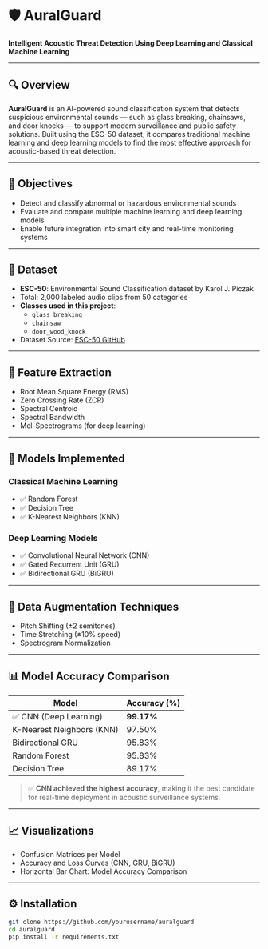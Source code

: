 # 🛡️ AuralGuard  
**Intelligent Acoustic Threat Detection Using Deep Learning and Classical Machine Learning**

---

## 🔍 Overview
**AuralGuard** is an AI-powered sound classification system that detects suspicious environmental sounds — such as glass breaking, chainsaws, and door knocks — to support modern surveillance and public safety solutions. Built using the ESC-50 dataset, it compares traditional machine learning and deep learning models to find the most effective approach for acoustic-based threat detection.

---

## 🎯 Objectives
- Detect and classify abnormal or hazardous environmental sounds
- Evaluate and compare multiple machine learning and deep learning models
- Enable future integration into smart city and real-time monitoring systems

---

## 📁 Dataset
- **ESC-50**: Environmental Sound Classification dataset by Karol J. Piczak  
- Total: 2,000 labeled audio clips from 50 categories  
- **Classes used in this project**:
  - `glass_breaking`
  - `chainsaw`
  - `door_wood_knock`  
- Dataset Source: [ESC-50 GitHub](https://github.com/karoldvl/ESC-50)

---

## 🧪 Feature Extraction
- Root Mean Square Energy (RMS)
- Zero Crossing Rate (ZCR)
- Spectral Centroid
- Spectral Bandwidth
- Mel-Spectrograms (for deep learning)

---

## 🤖 Models Implemented

### Classical Machine Learning
- ✅ Random Forest  
- ✅ Decision Tree  
- ✅ K-Nearest Neighbors (KNN)  

### Deep Learning Models
- ✅ Convolutional Neural Network (CNN)  
- ✅ Gated Recurrent Unit (GRU)  
- ✅ Bidirectional GRU (BiGRU)

---

## 🔄 Data Augmentation Techniques
- Pitch Shifting (±2 semitones)
- Time Stretching (±10% speed)
- Spectrogram Normalization

---

## 📊 Model Accuracy Comparison

| Model                  | Accuracy (%) |
|------------------------|--------------|
| ✅ CNN (Deep Learning)       | **99.17%**  
| K-Nearest Neighbors (KNN)   | 97.50%  
| Bidirectional GRU           | 95.83%  
| Random Forest               | 95.83%  
| Decision Tree               | 89.17%  

> ✅ **CNN achieved the highest accuracy**, making it the best candidate for real-time deployment in acoustic surveillance systems.

---

## 📈 Visualizations
- Confusion Matrices per Model
- Accuracy and Loss Curves (CNN, GRU, BiGRU)
- Horizontal Bar Chart: Model Accuracy Comparison

---

## ⚙️ Installation

```bash
git clone https://github.com/yourusername/auralguard
cd auralguard
pip install -r requirements.txt
